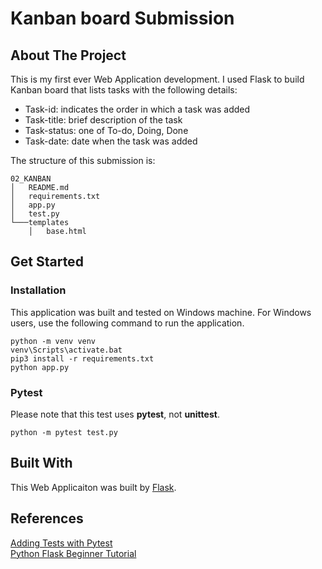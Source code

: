 # Kanban board Submission

## About The Project
This is my first ever Web Application development. I used Flask to build Kanban board that lists tasks with the following details:
* Task-id: indicates the order in which a task was added
* Task-title: brief description of the task
* Task-status: one of To-do, Doing, Done
* Task-date: date when the task was added

The structure of this submission is:
```
02_KANBAN
│   README.md
│   requirements.txt    
│   app.py
│   test.py
└───templates
    │   base.html
```

## Get Started
### Installation
This application was built and tested on Windows machine. For Windows users, use the following command to run the application.
```python3
python -m venv venv
venv\Scripts\activate.bat
pip3 install -r requirements.txt
python app.py
```

### Pytest
Please note that this test uses **pytest**, not **unittest**.
```python3
python -m pytest test.py
```

## Built With
This Web Applicaiton was built by [Flask](https://flask.palletsprojects.com/en/0.12.x/).

## References
[Adding Tests with Pytest](http://www.marknagelberg.com/deploying-and-maintaining-a-web-app-part-3-adding-tests-with-pytest/)\
[Python Flask Beginner Tutorial](https://www.youtube.com/watch?v=yKHJsLUENl0)
